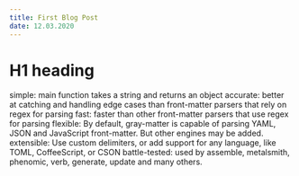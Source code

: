 ```yaml
---
title: First Blog Post
date: 12.03.2020
---
```


# H1 heading

simple: main function takes a string and returns an object
accurate: better at catching and handling edge cases than front-matter parsers that rely on regex for parsing
fast: faster than other front-matter parsers that use regex for parsing
flexible: By default, gray-matter is capable of parsing YAML, JSON and JavaScript front-matter. But other engines may be added.
extensible: Use custom delimiters, or add support for any language, like TOML, CoffeeScript, or CSON
battle-tested: used by assemble, metalsmith, phenomic, verb, generate, update and many others.
